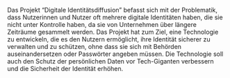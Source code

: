 Das Projekt “Digitale Identitätsdiffusion” befasst sich mit der Problematik, dass Nutzerinnen und Nutzer oft mehrere digitale Identitäten haben, die sie nicht unter Kontrolle haben, da sie von Unternehmen über längere Zeiträume gesammelt werden. Das Projekt hat zum Ziel, eine Technologie zu entwickeln, die es den Nutzern ermöglicht, ihre Identität sicherer zu verwalten und zu schützen, ohne dass sie sich mit Behörden auseinandersetzen oder Passwörter angeben müssen. Die Technologie soll auch den Schutz der persönlichen Daten vor Tech-Giganten verbessern und die Sicherheit der Identität erhöhen.
